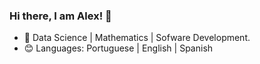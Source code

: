 ### Hi there, I am Alex! 👋

- 🔭 Data Science | Mathematics | Sofware Development.
- 😊 Languages: Portuguese | English | Spanish
